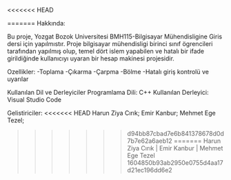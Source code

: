 <<<<<<< HEAD

=======
 Hakkında:

Bu proje, Yozgat Bozok Universitesi BMH115-Bilgisayar Mühendisligine Giris dersi için yapılmıstır. 
Proje bilgisayar mühendisligi birinci sınıf ögrencileri tarafından yapılmış olup, temel dört islem yapabilen ve hatalı bir ifade girildiğinde kullanıcıyı uyaran bir hesap makinesi projesidir.

 Ozellikler:
-Toplama
-Çıkarma
-Çarpma
-Bölme
-Hatalı giriş kontrolü ve uyarılar

Kullanılan Dil ve Derleyiciler
Programlama Dili: C++
Kullanılan Derleyici: Visual Studio Code

Gelistiriciler:
<<<<<<< HEAD
Harun Ziya Cırık;
Emir Kanbur;
Mehmet Ege Tezel;
>>>>>>> d94bb87cbad7e6b841378678d0d7b7e62a6aeb12
=======
Harun Ziya Cırık | 
Emir Kanbur | 
Mehmet Ege Tezel
>>>>>>> 1604850b93ab2950e0755d4aa17d21ec196dd6e2
